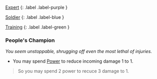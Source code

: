 [Expert](Game/Advancement-List?Expert=true)
{: .label .label-purple }

[Soldier](Game/Soldier)
{: .label .label-blue }

[Training](Game/Advancement-List?Training=true)
{: .label .label-green }

### People's Champion

_You seem unstoppable, shrugging off even the most lethal of injuries._

- You may spend [Power](Game/Core/Blocks/Power) to reduce incoming damage 1 to 1.

> So you may spend 2 power to recuce 3 damage to 1.
